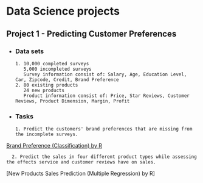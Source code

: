 # Data Science projects

## Project 1 - Predicting Customer Preferences
- ### Data sets
      1. 10,000 completed surveys
         5,000 incompleted surveys
         Survey information consist of: Salary, Age, Education Level, Car, Zipcode, Credit, Brand Preference
      2. 80 existing products 
         24 new products
         Product information consist of: Price, Star Reviews, Customer Reviews, Product Dimension, Margin, Profit 
- ### Tasks
      1. Predict the customers' brand preferences that are missing from the incomplete surveys.
[Brand Preference (Classification) by R](https://github.com/snowlee26/Portfolio-/blob/master/Brand%20Preference(Classification).R)
      
      2. Predict the sales in four different product types while assessing the effects service and customer reviews have on sales.
[New Products Sales Prediction (Multiple Regression) by R]
